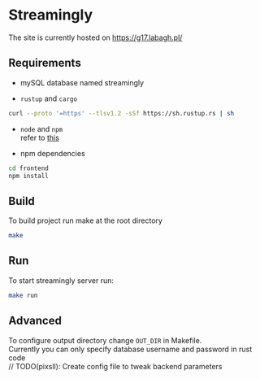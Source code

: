 # Streamingly

The site is currently hosted on https://g17.labagh.pl/

## Requirements
- mySQL database named streamingly

- `rustup` and `cargo`
```bash
curl --proto '=https' --tlsv1.2 -sSf https://sh.rustup.rs | sh
```

- `node` and `npm`\
refer to [this](https://nodejs.org/en/download/)

- npm dependencies
```bash
cd frontend
npm install
```

## Build
To build project run make at the root directory
```bash
make
```

## Run
To start streamingly server run:
```bash
make run
```

## Advanced
To configure output directory change `OUT_DIR` in Makefile.\
Currently you can only specify database username and password in rust code\
// TODO(pixsll): Create config file to tweak backend parameters